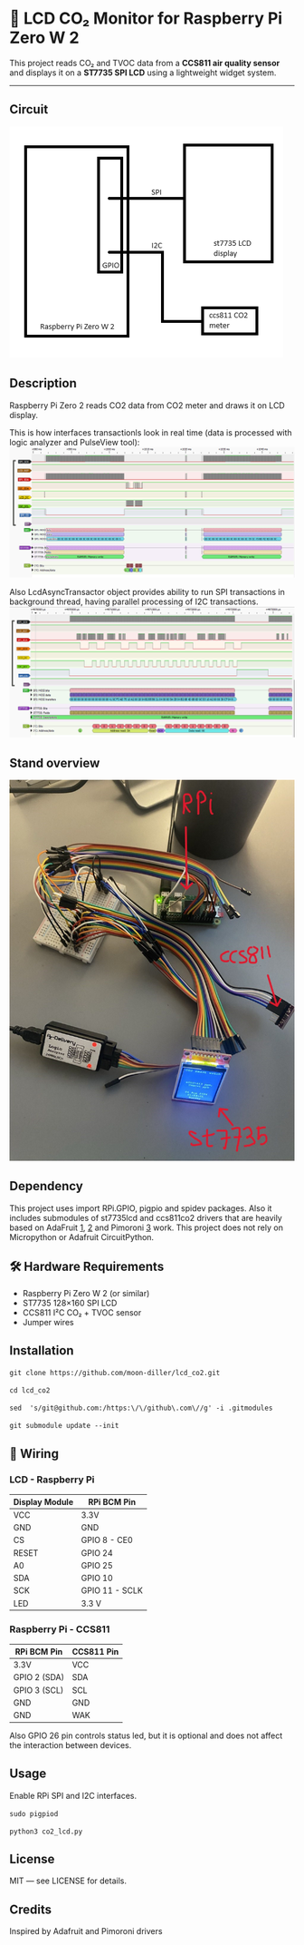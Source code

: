 # 🌿 LCD CO₂ Monitor for Raspberry Pi Zero W 2

This project reads CO₂ and TVOC data from a **CCS811 air quality sensor**  
and displays it on a **ST7735 SPI LCD** using a lightweight widget system.  

---

## Circuit
![Alt text](pics/board.png?raw=true "board.pic")

## Description
Raspberry Pi Zero 2 reads CO2 data from CO2 meter and draws it on LCD display.

This is how interfaces transactionls look in real time (data is processed with logic analyzer and PulseView tool):
![Alt text](pics/spi_i2c_seq.png?raw=true "spi_i2c_seq.pic")

Also LcdAsyncTransactor object provides ability to run SPI transactions in background thread, having parallel processing of I2C transactions.
![Alt text](pics/spi_i2c_par.png?raw=true "spi_i2c_par.pic")

## Stand overview
![Alt text](pics/stand.jpg?raw=true "stand.pic")

## Dependency
This project uses import RPi.GPIO, pigpio and spidev packages. Also it includes submodules of st7735lcd and ccs811co2 drivers that are heavily based on AdaFruit [1](https://github.com/adafruit/Adafruit_CircuitPython_CCS811/), [2](https://github.com/adafruit/Adafruit_CircuitPython_RGB_Display) and Pimoroni [3](https://github.com/pimoroni/st7735-python) work.
This project does not rely on Micropython or Adafruit CircuitPython.

## 🛠 Hardware Requirements

- Raspberry Pi Zero W 2 (or similar)
- ST7735 128×160 SPI LCD
- CCS811 I²C CO₂ + TVOC sensor
- Jumper wires

## Installation
`git clone https://github.com/moon-diller/lcd_co2.git`

`cd lcd_co2`

`sed  's/git@github.com:/https:\/\/github\.com\//g' -i .gitmodules`

`git submodule update --init`

## 🔌 Wiring

### LCD - Raspberry Pi
| Display Module  | RPi BCM Pin     |
|-----------------|-----------------|
| VCC             | 3.3V            |
| GND             | GND             |
| CS              | GPIO 8 - CE0    |
| RESET           | GPIO 24         |
| A0              | GPIO 25         |
| SDA             | GPIO 10         |
| SCK             | GPIO 11 - SCLK  |
| LED             | 3.3 V           |

### Raspberry Pi - CCS811 
|  RPi BCM Pin  | CCS811 Pin |
|---------------|------------|
| 3.3V          | VCC        |
| GPIO 2 (SDA)  | SDA        |
| GPIO 3 (SCL)  | SCL        |
| GND           | GND        |
| GND           | WAK        |

Also GPIO 26 pin controls status led, but it is optional and does not affect the interaction between devices.

## Usage
Enable RPi SPI and I2C interfaces.

`sudo pigpiod`

`python3 co2_lcd.py`

## License
MIT — see LICENSE for details.

## Credits
Inspired by Adafruit and Pimoroni drivers

